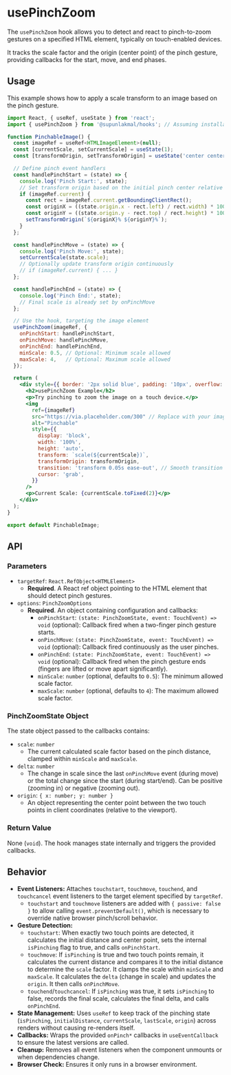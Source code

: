 # usePinchZoom

The `usePinchZoom` hook allows you to detect and react to pinch-to-zoom gestures on a specified HTML element, typically on touch-enabled devices.

It tracks the scale factor and the origin (center point) of the pinch gesture, providing callbacks for the start, move, and end phases.

## Usage

This example shows how to apply a scale transform to an image based on the pinch gesture.

```jsx
import React, { useRef, useState } from 'react';
import { usePinchZoom } from '@supunlakmal/hooks'; // Assuming installation

function PinchableImage() {
  const imageRef = useRef<HTMLImageElement>(null);
  const [currentScale, setCurrentScale] = useState(1);
  const [transformOrigin, setTransformOrigin] = useState('center center');

  // Define pinch event handlers
  const handlePinchStart = (state) => {
    console.log('Pinch Start:', state);
    // Set transform origin based on the initial pinch center relative to the element
    if (imageRef.current) {
      const rect = imageRef.current.getBoundingClientRect();
      const originX = ((state.origin.x - rect.left) / rect.width) * 100;
      const originY = ((state.origin.y - rect.top) / rect.height) * 100;
      setTransformOrigin(`${originX}% ${originY}%`);
    }
  };

  const handlePinchMove = (state) => {
    console.log('Pinch Move:', state);
    setCurrentScale(state.scale);
    // Optionally update transform origin continuously
    // if (imageRef.current) { ... }
  };

  const handlePinchEnd = (state) => {
    console.log('Pinch End:', state);
    // Final scale is already set by onPinchMove
  };

  // Use the hook, targeting the image element
  usePinchZoom(imageRef, {
    onPinchStart: handlePinchStart,
    onPinchMove: handlePinchMove,
    onPinchEnd: handlePinchEnd,
    minScale: 0.5, // Optional: Minimum scale allowed
    maxScale: 4,   // Optional: Maximum scale allowed
  });

  return (
    <div style={{ border: '2px solid blue', padding: '10px', overflow: 'hidden', width: '300px', height: '300px', touchAction: 'none' /* Important for gesture handling */ }}>
      <h2>usePinchZoom Example</h2>
      <p>Try pinching to zoom the image on a touch device.</p>
      <img
        ref={imageRef}
        src="https://via.placeholder.com/300" // Replace with your image URL
        alt="Pinchable"
        style={{
          display: 'block',
          width: '100%',
          height: 'auto',
          transform: `scale(${currentScale})`,
          transformOrigin: transformOrigin,
          transition: 'transform 0.05s ease-out', // Smooth transition slightly
          cursor: 'grab',
        }}
      />
      <p>Current Scale: {currentScale.toFixed(2)}</p>
    </div>
  );
}

export default PinchableImage;
```

## API

### Parameters

-   `targetRef`: `React.RefObject<HTMLElement>`
    -   **Required**. A React ref object pointing to the HTML element that should detect pinch gestures.
-   `options`: `PinchZoomOptions`
    -   **Required**. An object containing configuration and callbacks:
        -   `onPinchStart`: `(state: PinchZoomState, event: TouchEvent) => void` (optional): Callback fired when a two-finger pinch gesture starts.
        -   `onPinchMove`: `(state: PinchZoomState, event: TouchEvent) => void` (optional): Callback fired continuously as the user pinches.
        -   `onPinchEnd`: `(state: PinchZoomState, event: TouchEvent) => void` (optional): Callback fired when the pinch gesture ends (fingers are lifted or move apart significantly).
        -   `minScale`: `number` (optional, defaults to `0.5`): The minimum allowed scale factor.
        -   `maxScale`: `number` (optional, defaults to `4`): The maximum allowed scale factor.

### PinchZoomState Object

The state object passed to the callbacks contains:

-   `scale`: `number`
    -   The current calculated scale factor based on the pinch distance, clamped within `minScale` and `maxScale`.
-   `delta`: `number`
    -   The change in scale since the last `onPinchMove` event (during move) or the total change since the start (during start/end). Can be positive (zooming in) or negative (zooming out).
-   `origin`: `{ x: number; y: number }`
    -   An object representing the center point between the two touch points in client coordinates (relative to the viewport).

### Return Value

None (`void`). The hook manages state internally and triggers the provided callbacks.

## Behavior

-   **Event Listeners:** Attaches `touchstart`, `touchmove`, `touchend`, and `touchcancel` event listeners to the target element specified by `targetRef`.
    -   `touchstart` and `touchmove` listeners are added with `{ passive: false }` to allow calling `event.preventDefault()`, which is necessary to override native browser pinch/scroll behavior.
-   **Gesture Detection:**
    -   `touchstart`: When exactly two touch points are detected, it calculates the initial distance and center point, sets the internal `isPinching` flag to true, and calls `onPinchStart`.
    -   `touchmove`: If `isPinching` is true and two touch points remain, it calculates the current distance and compares it to the initial distance to determine the `scale` factor. It clamps the scale within `minScale` and `maxScale`. It calculates the `delta` (change in scale) and updates the `origin`. It then calls `onPinchMove`.
    -   `touchend`/`touchcancel`: If `isPinching` was true, it sets `isPinching` to false, records the final scale, calculates the final delta, and calls `onPinchEnd`.
-   **State Management:** Uses `useRef` to keep track of the pinching state (`isPinching`, `initialDistance`, `currentScale`, `lastScale`, `origin`) across renders without causing re-renders itself.
-   **Callbacks:** Wraps the provided `onPinch*` callbacks in `useEventCallback` to ensure the latest versions are called.
-   **Cleanup:** Removes all event listeners when the component unmounts or when dependencies change.
-   **Browser Check:** Ensures it only runs in a browser environment.
